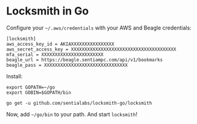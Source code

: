 # Locksmith in Go

Configure your `~/.aws/credentials` with your AWS and Beagle credentials:

```
[locksmith]
aws_access_key_id = AKIAXXXXXXXXXXXXXXXX
aws_secret_access_key = XXXXXXXXXXXXXXXXXXXXXXXXXXXXXXXXXXXXXXX
mfa_serial = XXXXXXXXXXXXXXXXXXXXXXX
beagle_url = https://beagle.sentiampc.com/api/v1/bookmarks
beagle_pass = XXXXXXXXXXXXXXXXXXXXXXXXXXXXXXX
```

Install:

```
export GOPATH=~/go
export GOBIN=$GOPATH/bin

go get -u github.com/sentialabs/locksmith-go/locksmith
```

Now, add `~/go/bin` to your path. And start `locksmith`!
